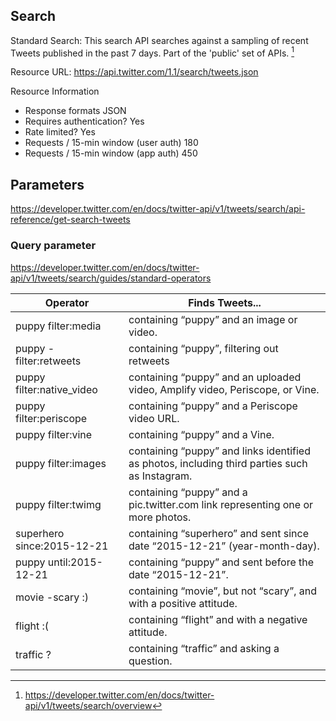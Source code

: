 
## Search

Standard Search: This search API searches against a sampling of recent Tweets published 
in the past 7 days. Part of the 'public' set of APIs. [^1]


Resource URL: https://api.twitter.com/1.1/search/tweets.json

Resource Information 

* Response formats	JSON
* Requires authentication?	Yes
* Rate limited?	Yes
* Requests / 15-min window (user auth)	180
* Requests / 15-min window (app auth)	450

## Parameters

https://developer.twitter.com/en/docs/twitter-api/v1/tweets/search/api-reference/get-search-tweets


### Query parameter

https://developer.twitter.com/en/docs/twitter-api/v1/tweets/search/guides/standard-operators

| Operator | Finds Tweets... |
| --- | --- |
| puppy filter:media | containing “puppy” and an image or video. |
| puppy \-filter:retweets | containing “puppy”, filtering out retweets |
| puppy filter:native\_video | containing “puppy” and an uploaded video, Amplify video, Periscope, or Vine. |
| puppy filter:periscope | containing “puppy” and a Periscope video URL. |
| puppy filter:vine | containing “puppy” and a Vine. |
| puppy filter:images | containing “puppy” and links identified as photos, including third parties such as Instagram. |
| puppy filter:twimg | containing “puppy” and a pic.twitter.com link representing one or more photos. |
| superhero since:2015\-12\-21 | containing “superhero” and sent since date “2015\-12\-21” (year\-month\-day). |
| puppy until:2015\-12\-21 | containing “puppy” and sent before the date “2015\-12\-21”. |
| movie \-scary :) | containing “movie”, but not “scary”, and with a positive attitude. |
| flight :( | containing “flight” and with a negative attitude. |
| traffic ? | containing “traffic” and asking a question. |


[^1]: https://developer.twitter.com/en/docs/twitter-api/v1/tweets/search/overview



